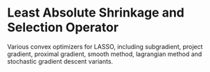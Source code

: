 # Least Absolute Shrinkage and Selection Operator
Various convex optimizers for LASSO, including subgradient, project gradient, proximal gradient, smooth method, lagrangian method and stochastic gradient descent variants.
